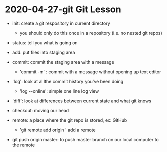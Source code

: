 # 2020-04-27-git Git Lesson  

- init: create a git respository in current directory
	- you should only do this once in a repository (i.e. no nested git repos)
- status: tell you what is going on
- add: put files into staging area
- commit: commit the staging area with a message
	- 'commit -m' : commit with a message without opening up text editor
- 'log': look at al lthe commit history you've been doing
	- 'log --online': simple one line log view
- 'diff': look at differences between current state and what git knows
- checkout: moving our head


- remote: a place where the git repo is stored, ex: GitHub
	- 'git remote add origin <URL>' add a remote
- git push origin master: to push master branch on our local computer to the remote 

